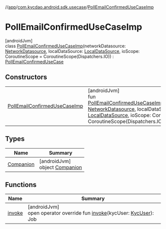 //[app](../../../index.md)/[com.kycdao.android.sdk.usecase](../index.md)/[PollEmailConfirmedUseCaseImp](index.md)

# PollEmailConfirmedUseCaseImp

[androidJvm]\
class [PollEmailConfirmedUseCaseImp](index.md)(networkDatasource: [NetworkDatasource](../../com.kycdao.android.sdk.network/-network-datasource/index.md), localDataSource: [LocalDataSource](../../com.kycdao.android.sdk.db/-local-data-source/index.md), ioScope: CoroutineScope = CoroutineScope(Dispatchers.IO)) : [PollEmailConfirmedUseCase](../-poll-email-confirmed-use-case/index.md)

## Constructors

| | |
|---|---|
| [PollEmailConfirmedUseCaseImp](-poll-email-confirmed-use-case-imp.md) | [androidJvm]<br>fun [PollEmailConfirmedUseCaseImp](-poll-email-confirmed-use-case-imp.md)(networkDatasource: [NetworkDatasource](../../com.kycdao.android.sdk.network/-network-datasource/index.md), localDataSource: [LocalDataSource](../../com.kycdao.android.sdk.db/-local-data-source/index.md), ioScope: CoroutineScope = CoroutineScope(Dispatchers.IO)) |

## Types

| Name | Summary |
|---|---|
| [Companion](-companion/index.md) | [androidJvm]<br>object [Companion](-companion/index.md) |

## Functions

| Name | Summary |
|---|---|
| [invoke](invoke.md) | [androidJvm]<br>open operator override fun [invoke](invoke.md)(kycUser: [KycUser](../../com.kycdao.android.sdk.model/-kyc-user/index.md)): Job |

